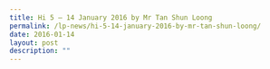 ```yaml
---
title: Hi 5 – 14 January 2016 by Mr Tan Shun Loong
permalink: /lp-news/hi-5-14-january-2016-by-mr-tan-shun-loong/
date: 2016-01-14
layout: post
description: ""
---
```

